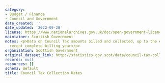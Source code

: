 ```yaml
---
category:
- Budget / Finance
- Council and Government
date_created: ''
date_updated: '2022-09-20'
license: https://www.nationalarchives.gov.uk/doc/open-government-licence/version/3/
maintainer: Scottish Government
notes: <p>Data on Council Tax amounts billed and collected, up to the end of the most
  recent complete billing year</p>
organization: Scottish Government
original_dataset_link: http://statistics.gov.scot/data/council-tax-collection-rates
records: null
resources: []
schema: default
title: Council Tax Collection Rates
---
```

